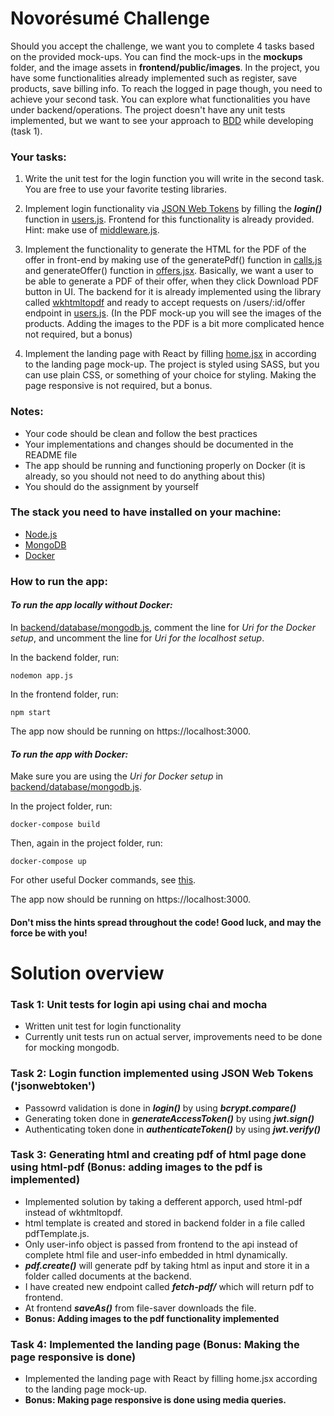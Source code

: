 # Novorésumé Challenge

Should you accept the challenge, we want you to complete 4 tasks based on the provided mock-ups. You can find the mock-ups in the **mockups** folder, and the image assets in **frontend/public/images**. In the project, you have some functionalities already implemented such as register, save products, save billing info. To reach the logged in page though, you need to achieve your second task. You can explore what functionalities you have under backend/operations. The project doesn't have any unit tests implemented, but we want to see your approach to [BDD](https://en.wikipedia.org/wiki/Behavior-driven_development) while developing (task 1).

### Your tasks:

1. Write the unit test for the login function you will write in the second task. You are free to use your favorite testing libraries.

2. Implement login functionality via [JSON Web Tokens](https://www.npmjs.com/package/jsonwebtoken) by filling the ***login()*** function in [users.js](backend/operations/users.js). Frontend for this functionality is already provided. Hint: make use of [middleware.js](backend/middleware.js).

3. Implement the functionality to generate the HTML for the PDF of the offer in front-end by making use of the generatePdf() function in [calls.js](frontend/src/calls/calls.js) and generateOffer() function in [offers.jsx](frontend/src/pages/offers/offers.jsx). Basically, we want a user to be able to generate a PDF of their offer, when they click Download PDF button in UI. The backend for it is already implemented using the library called [wkhtmltopdf](https://www.npmjs.com/package/wkhtmltopdf) and ready to accept requests on /users/:id/offer endpoint in [users.js](backend/routes/users.js). (In the PDF mock-up you will see the images of the products. Adding the images to the PDF is a bit more complicated hence not required, but a bonus)

4. Implement the landing page with React by filling [home.jsx](frontend/src/pages/home/home.jsx) in according to the landing page mock-up. The project is styled using SASS, but you can use plain CSS, or something of your choice for styling. Making the page responsive is not required, but a bonus.

### Notes:
- Your code should be clean and follow the best practices
- Your implementations and changes should be documented in the README file
- The app should be running and functioning properly on Docker (it is already, so you should not need to do anything about this)
- You should do the assignment by yourself

### The stack you need to have installed on your machine:
- [Node.js](https://nodejs.org/en/download/)
- [MongoDB](https://docs.mongodb.com/manual/installation/)
- [Docker](https://docs.docker.com/get-docker/)

### How to run the app:

#### *To run the app locally without Docker:*

In [backend/database/mongodb.js](backend/database/mongodb.js), comment the line for *Uri for the Docker setup*, and uncomment the line for *Uri for the localhost setup*.

In the backend folder, run:
```
nodemon app.js
```

In the frontend folder, run:
```
npm start
```

The app now should be running on https://localhost:3000. 

#### *To run the app with Docker:*

Make sure you are using the *Uri for Docker setup* in [backend/database/mongodb.js](backend/database/mongodb.js).

In the project folder, run:
```
docker-compose build
```

Then, again in the project folder, run:
```
docker-compose up
```

For other useful Docker commands, see [this](https://docs.docker.com/engine/reference/commandline/docker/).

The app now should be running on https://localhost:3000.

#### Don't miss the hints spread throughout the code! Good luck, and may the force be with you!



# Solution overview 

### Task 1: Unit tests for login api using chai and mocha
* Written unit test for login functionality
* Currently unit tests run on actual server, improvements need to be done for mocking mongodb.

### Task 2: Login function implemented using JSON Web Tokens ('jsonwebtoken')
* Passowrd validation is done in ***login()*** by using ***bcrypt.compare()***
* Generating token done in ***generateAccessToken()*** by using ***jwt.sign()***
* Authenticating token done in ***authenticateToken()*** by using ***jwt.verify()***


### Task 3: Generating html and creating pdf of html page done using html-pdf (**Bonus: adding images to the pdf is implemented**) 
* Implemented solution by taking a defferent apporch, used html-pdf instead of wkhtmltopdf.           
* html template is created and stored in backend folder in a file called pdfTemplate.js.         
* Only user-info object is passed from frontend to the api instead of complete html file and user-info embedded in html dynamically.    
* ***pdf.create()***  will generate pdf by taking html as input and store it in a folder called documents at the backend.
* I have created new endpoint called ***fetch-pdf/*** which will return pdf to frontend.
* At frontend ***saveAs()*** from file-saver downloads the file.
* **Bonus: Adding images to the pdf functionality implemented**

### Task 4: Implemented the landing page (**Bonus: Making the page responsive is done**)
* Implemented the landing page with React by filling home.jsx according to the landing page mock-up. 
* **Bonus: Making page responsive is done using media queries.**

            

